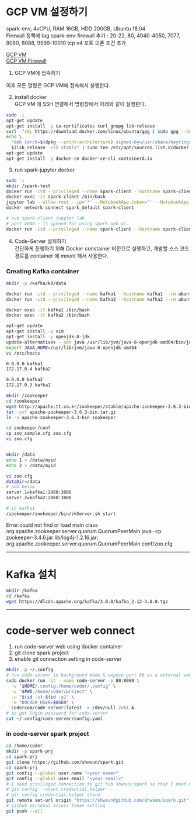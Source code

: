 # GCP VM 설정하기  
spark-env, 4vCPU, RAM 16GB, HDD 200GB, Ubuntu 18.04  
Firewall 정책에 tag spark-env-firewall 추가 : 20-22, 80, 4040-4050, 7077, 8080, 8088, 9999-10010 tcp v4 포트 오픈 조건 추가  
  
[GCP VM](!imgs/gcp-vm.png)  
[GCP VM Firewall](!imgs/gcp-vm-network-firewall-allow.png)  

1. GCP VM에 접속하기  

이후 모든 명령은 GCP VM에 접속해서 실행한다. 
  
2. install docker  
GCP VM 에 SSH 연결해서 명령창에서 아래와 같이 실행한다.  
```bash
sudo -i
apt-get update  
apt-get install -y ca-certificates curl gnupg lsb-release
curl -fsSL https://download.docker.com/linux/ubuntu/gpg | sudo gpg --dearmor -o /usr/share/keyrings/docker-archive-keyring.gpg
echo \
  "deb [arch=$(dpkg --print-architecture) signed-by=/usr/share/keyrings/docker-archive-keyring.gpg] https://download.docker.com/linux/ubuntu \
  $(lsb_release -cs) stable" | sudo tee /etc/apt/sources.list.d/docker.list > /dev/null
apt-get update
apt-get install -y docker-ce docker-ce-cli containerd.io
```
  
3. run spark-jupyter docker   
```bash
sudo -i 
mkdir /spark-test
docker run -itd --privileged --name spark-client --hostname spark-client --rm -p 80:8888 -p 4040-4050:4040-4050 -v /spark-test:/tf/notebooks shwsun/jupyter-spark
docker exec -it spark-client /bin/bash
jupyter lab --allow-root --ip='*' --NotebookApp.token='' --NotebookApp.password='' --workspace='/tf/notebooks' > /dev/null 2>&1 &   
docker network connect spark_default spark-client  

# run spark-client jupyter lab 
# port 4040 ~ is opened for using spark web ui.
docker run -itd --privileged --name spark-client --hostname spark-client --rm -p 80:8888 -p 4040-4050:4040-4050 -v /spark-test:/tf/notebooks shwsun/jupyter-spark jupyter lab --allow-root --ip='*' --NotebookApp.token='' --NotebookApp.password='' --workspace='/tf/notebooks' > /dev/null 2>&1 & 
```
  
4. Code-Server 설치하기  
간단하게 진행하기 위해 Docker constainer 버전으로 실행하고, 개발할 소스 코드 경로를 container 에 mount 해서 사용한다.  

  
### Creating Kafka container  
```bash
mkdir -p /kafka/k0/data  

docker run -itd --privileged --name kafka1 --hostname kafka1 --rm ubuntu:18.04
docker run -itd --privileged --name kafka2 --hostname kafka2 --rm ubuntu:18.04

docker exec -it kafka1 /bin/bash  
docker exec -it kafka2 /bin/bash 

apt-get update 
apt-get install -y vim 
apt-get install -y openjdk-8-jdk  
update-alternatives --set java /usr/lib/jvm/java-8-openjdk-amd64/bin/java
export JAVA_HOME=/usr/lib/jvm/java-8-openjdk-amd64
vi /etc/hosts  

0.0.0.0 kafka1 
172.17.0.4 kafka2

0.0.0.0 kafka2 
172.17.0.3 kafka1

mkdir /zookeeper
cd /zookeeper 
wget http://apache.tt.co.kr/zookeeper/stable/apache-zookeeper-3.6.3-bin.tar.gz
tar -zxf apache-zookeeper-3.6.3-bin.tar.gz 
ln -s apache-zookeeper-3.6.3-bin zookeeper

cd zookeeper/conf
cp zoo_sample.cfg zoo.cfg
vi zoo.cfg


mkdir /data
echo 1 > /data/myid 
echo 2 > /data/myid

vi zoo.cfg
dataDir=/data
# add below
server.1=kafka1:2888:3888
server.2=kafka2:2888:3888

# in kafka1 
/zookeeper/zookeeper/bin/zkServer.sh start
```

Error:could not find or load main class org.apache.zookeeper.server.quorum.QuorumPeerMain 
java -cp zookeeper-3.4.6.jar:lib/log4j-1.2.16.jar: org.apache.zookeeper.server.quorum.QuorumPeerMain conf/zoo.cfg


---  
# Kafka 설치  
```bash
mkdir /kafka 
cd /kafka 
wget https://dlcdn.apache.org/kafka/3.0.0/kafka_2.12-3.0.0.tgz
```

---  
# code-server web connect
1. run code-server web using docker container  
2. git clone spark project  
3. enable git connection setting in code-server  
  
```bash 
mkdir -p ~/.config
# run code-server in background mode & expose port 80 as a external web connection port 
sudo docker run -it --name code-server -p 80:8080 \
  -v "$HOME/.config:/home/coder/.config" \
  -v "$PWD:/home/coder/project" \
  -u "$(id -u):$(id -g)" \
  -e "DOCKER_USER=$USER" \
  codercom/code-server:latest  > /dev/null 2>&1 & 
# to get login password for code-server 
cat ~/.config/code-server/config.yaml 
```
### in code-server spark project 
```bash
cd /home/coder 
mkdir -p spark-prj 
cd spark-prj
git clone https://github.com/shwsun/spark.git
cd spark-prj 
git config --global user.name "<your name>"
git config --global user.email "<your email>"
# I need privileged connection to git hub shwsun/spark so that I need modifying this project.  
# git config --unset credential.helper
# git config credential.helper store  
git remote set-url origin "https://shwsun@github.com/shwsun/spark.git" 
# github personal access token setting 
git push --all
```
